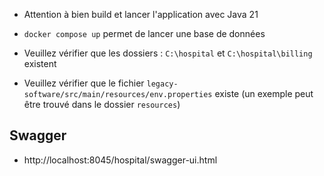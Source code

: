 - Attention à bien build et lancer l'application avec Java 21
- `docker compose up` permet de lancer une base de données
- Veuillez vérifier que les dossiers :  `C:\hospital` et `C:\hospital\billing` existent
  
- Veuillez vérifier que le fichier `legacy-software/src/main/resources/env.properties` existe (un exemple peut être trouvé dans le dossier `resources`)
                                     

## Swagger
- http://localhost:8045/hospital/swagger-ui.html


